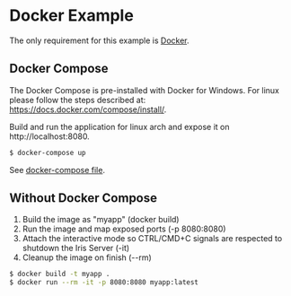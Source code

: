 # Docker Example

The only requirement for this example is [Docker](https://docs.docker.com/install/).

## Docker Compose

The Docker Compose is pre-installed with Docker for Windows. For linux please follow the steps described at: https://docs.docker.com/compose/install/.

Build and run the application for linux arch and expose it on http://localhost:8080.

```sh
$ docker-compose up
```

See [docker-compose file](docker-compose.yml).

## Without Docker Compose

1. Build the image as "myapp" (docker build)
2. Run the image and map exposed ports (-p 8080:8080)
3. Attach the interactive mode so CTRL/CMD+C signals are respected to shutdown the Iris Server (-it)
4. Cleanup the image on finish (--rm)

```sh
$ docker build -t myapp . 
$ docker run --rm -it -p 8080:8080 myapp:latest
```
